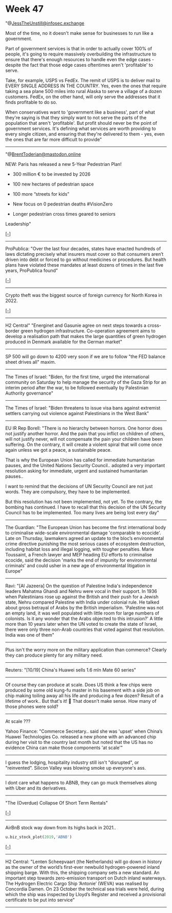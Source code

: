 # Week 47


"@JessTheUnstill@infosec.exchange

Most of the time, no it doesn't make sense for businesses to run like
a government.

Part of government services is that in order to actually cover 100% of
people, it's going to require massively overbuilding the
infrastructure to ensure that there's enough resources to handle even
the edge cases - despite the fact that those edge cases oftentimes
aren't 'profitable' to serve.

Take, for example, USPS vs FedEx. The remit of USPS is to deliver mail
to EVERY SINGLE ADDRESS IN THE COUNTRY. Yes, even the ones that
require taking a sea plane 500 miles into rural Alaska to serve a
village of a dozen customers. FedEx, on the other hand, will only
serve the addresses that it finds profitable to do so.

When conservatives want to 'government like a business', part of
what they're saying is that they simply want to not serve the parts of
the population that aren't 'profitable'. But profit should never be
the point of government services. It's defining what services are
worth providing to every single citizen, and ensuring that they're
delivered to them - yes, even the ones that are far more difficult to
provide"

---

"@BrentToderian@mastodon.online

NEW: Paris has released a new 5-Year Pedestrian Plan!

- 300 million € to be invested by 2026

- 100 new hectares of pedestrian space

- 100 more “streets for kids”

- New focus on 0 pedestrian deaths #VisionZero

- Longer pedestrian cross times geared to seniors

Leadership"

[[-]](https://mastodon.online/@BrentToderian/111435843117898829)

---

ProPublica: "Over the last four decades, states have enacted hundreds
of laws dictating precisely what insurers must cover so that consumers
aren’t driven into debt or forced to go without medicines or
procedures. But health plans have violated these mandates at least
dozens of times in the last five years, ProPublica found"

[[-]](https://www.propublica.org/article/health-insurance-denials-breaking-state-laws)

---

Crypto theft was the biggest source of foreign currency for North Korea
in 2022.

[[-]](https://cdn.fosstodon.org/media_attachments/files/111/435/890/235/612/511/original/4e395c3ac7867471.png)

---

H2 Central" "Energinet and Gasunie agree on next steps towards a
cross-border green hydrogen infrastructure. Co-operation agreement
aims to develop a realisation path that makes the large quantities of
green hydrogen produced in Denmark available for the German market"

---

SP 500 will go down to 4200 very soon if we are to follow "the FED
balance sheet drives all" maxim.

---

The Times of Israel: "Biden, for the first time, urged the
international community on Saturday to help manage the security of the
Gaza Strip for an interim period after the war, to be followed
eventually by Palestinian Authority governance"

---

The Times of Israel: "Biden threatens to issue visa
bans against extremist settlers carrying out violence against
Palestinians in the West Bank"

---

EU IR Rep Borell: "There is no hierarchy between horrors. One horror
does not justify another horror. And the pain that you inflict on
children of others, will not justify never, will not compensate the
pain your children have been suffering. On the contrary, it will
create a violent spiral that will come once again unless we got a
peace, a sustainable peace.

That is why the European Union has called for immediate humanitarian
pauses, and the United Nations Security Council.. adopted a very
important resolution asking for immediate, urgent and sustained
humanitarian pauses..

I want to remind that the decisions of UN Security Council are not
just words. They are compulsory, they have to be implemented.

But this resolution has not been implemented, not yet. To the
contrary, the bombing has continued. I have to recall that this
decision of the UN Security Council has to be implemented. Too many
lives are being lost every day"

---

The Guardian: "The European Union has become the first international
body to criminalise wide-scale environmental damage 'comparable to
ecocide'. Late on Thursday, lawmakers agreed an update to the bloc’s
environmental crime directive punishing the most serious cases of
ecosystem destruction, including habitat loss and illegal logging,
with tougher penalties. Marie Toussaint, a French lawyer and MEP
heading EU efforts to criminalise ecocide, said the decision 'marks
the end of impunity for environmental criminals' and could usher in a
new age of environmental litigation in Europe"

---

Ravi: "[Al Jazeera] On the question of Palestine India's independence
leaders Mahatma Ghandi and Nehru were vocal in their support. In 1936
when Palestinians rose up against the British and their push for a
Jewish state, Nehru compared Palestine with India under colonial
rule. He talked about gross betrayal of Arabs by the British
imperialism. 'Palestine was not an empty land, it was well populated
with little room for large numbers of colonists. Is it any wonder that
the Arabs objected to this intrusion?' A little more than 10 years
later when the UN voted to create the state of Israel, there were only
three non-Arab countries that voted against that resolution. India was
one of them"

---

Plus isn't the worry more on the military application than commerce?
Clearly they can produce plenty for any military need.

---

Reuters: "[10/19] China's Huawei sells 1.6 mln Mate 60 series"

---

Of course they can produce at scale. Does US think a few chips were
produced by some old kung-fu master in his basement with a side job on
chip making toiling away all his life and producing a few dozen?
Result of a lifetime of work.. But that's it! 🤨 That doesn't make
sense. How many of those phones were sold?

---

At scale ???

Yahoo Finance: "Commerce Secretary.. said she was 'upset' when China’s
Huawei Technologies Co. released a new phone with an advanced chip
during her visit to the country last month but noted that the US has
no evidence China can make those components 'at scale'"

---

I guess the lodging, hospitality industry still isn't "disrupted", or
"reinvented". Silicon Valley was blowing smoke up everyone's ass.

---

I dont care what happens to ABNB, they can go muck themselves along
with Uber and its derivatives.

---

"The (Overdue) Collapse Of Short Term Rentals"

[[-]](https://youtu.be/vT6qh72wCZk?t=512)

---

AirBnB stock way down from its highs back in 2021..

```python
u.biz_stock_plot(2019,'ABNB')
```

[[-]](abnb1.jpg)

---

H2 Central: "Lenten Scheepvaart (the Netherlands) will go down in
history as the owner of the world’s first-ever newbuild
hydrogen-powered inland shipping barge. With this, the shipping
company sets a new standard. An important step towards zero-emission
transport on Dutch inland waterways. The Hydrogen Electric Cargo Ship
‘Antonie’ (WEVA) was realised by Concordia Damen. On 23 October the
technical sea trials were held, during which the ship was inspected by
Lloyd’s Register and received a provisional certificate to be put into
service"

---


